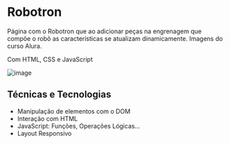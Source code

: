 # <h1>Robotron</h1>
<p>Página com o Robotron que ao adicionar peças na engrenagem que compõe o robô as características se atualizam dinamicamente. Imagens do curso Alura.</p>
<p>Com HTML, CSS e JavaScript</p>

![image](https://user-images.githubusercontent.com/115930506/214060095-49cc519a-8185-4323-bdaa-f91259bfccbc.png)

<h2>Técnicas e Tecnologias</h2>
<ul>
  <li>Manipulação de elementos com o DOM</li>
  <li>Interação com HTML</li>
  <li>JavaScript: Funções, Operações Lógicas...</li>
  <li>Layout Responsivo</li>
</ul>
